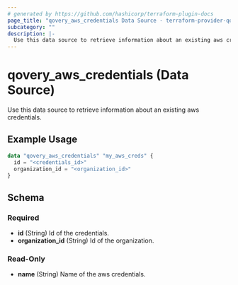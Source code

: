 ```yaml
---
# generated by https://github.com/hashicorp/terraform-plugin-docs
page_title: "qovery_aws_credentials Data Source - terraform-provider-qovery"
subcategory: ""
description: |-
  Use this data source to retrieve information about an existing aws credentials.
---
```


# qovery_aws_credentials (Data Source)

Use this data source to retrieve information about an existing aws credentials.

## Example Usage

```terraform
data "qovery_aws_credentials" "my_aws_creds" {
  id = "<credentials_id>"
  organization_id = "<organization_id>"
}
```

<!-- schema generated by tfplugindocs -->
## Schema

### Required

- **id** (String) Id of the credentials.
- **organization_id** (String) Id of the organization.

### Read-Only

- **name** (String) Name of the aws credentials.


